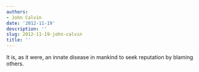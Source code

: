 ```yaml
---
authors:
- John Calvin
date: '2012-11-19'
description: ''
slug: 2012-11-19-john-calvin
title: ''
---
```

It is, as it were, an innate disease in mankind to seek reputation by blaming others.




